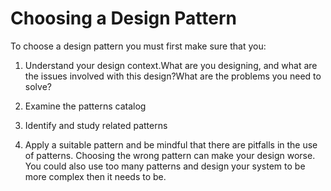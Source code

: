 # Choosing a Design Pattern

To choose a design pattern you must first make sure that you:

1. Understand your design context.What are you designing, and what are the issues involved with this design?What are the problems you need to solve?

2. Examine the patterns catalog

3. Identify and study related patterns

4. Apply a suitable pattern and be mindful that there are pitfalls in the use of patterns. Choosing the wrong pattern can make your design worse. You could also use too many patterns and design your system to be more complex then it needs to be.
